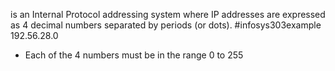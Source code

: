 is an Internal Protocol addressing system where IP addresses are expressed as 4 decimal numbers separated by periods (or dots).
#infosys303example 
192.56.28.0
- Each of the 4 numbers must be in the range 0 to 255